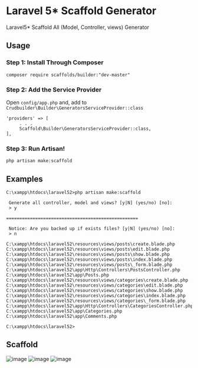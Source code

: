 # Laravel 5* Scaffold Generator

Laravel5* Scaffold All (Model, Controller, views) Generator


## Usage

### Step 1: Install Through Composer

```
composer require scaffolds/builder:"dev-master"
```

### Step 2: Add the Service Provider


Open `config/app.php` and, add to `Crudbuilder\Builder\GeneratorsServiceProvider::class`

```
'providers' => [
     . . .
     Scaffold\Builder\GeneratorsServiceProvider::class,
],
```


### Step 3: Run Artisan!

~~~
php artisan make:scaffold
~~~



## Examples


```
C:\xampp\htdocs\laravel52>php artisan make:scaffold

 Generate all controller, model and views? [y|N] (yes/no) [no]:
 > y

==================================================

 Notice: Are you backed up if exists files? [y|N] (yes/no) [no]:
 > n
```

```
C:\xampp\htdocs\laravel52\resources\views/posts\create.blade.php
C:\xampp\htdocs\laravel52\resources\views/posts\edit.blade.php
C:\xampp\htdocs\laravel52\resources\views/posts\show.blade.php
C:\xampp\htdocs\laravel52\resources\views/posts\index.blade.php
C:\xampp\htdocs\laravel52\resources\views/posts\_form.blade.php
C:\xampp\htdocs\laravel52\app\Http\Controllers\PostsController.php
C:\xampp\htdocs\laravel52\app\Posts.php
C:\xampp\htdocs\laravel52\resources\views/categories\create.blade.php
C:\xampp\htdocs\laravel52\resources\views/categories\edit.blade.php
C:\xampp\htdocs\laravel52\resources\views/categories\show.blade.php
C:\xampp\htdocs\laravel52\resources\views/categories\index.blade.php
C:\xampp\htdocs\laravel52\resources\views/categories\_form.blade.php
C:\xampp\htdocs\laravel52\app\Http\Controllers\CategoriesController.php
C:\xampp\htdocs\laravel52\app\Categories.php
C:\xampp\htdocs\laravel52\app\Comments.php

C:\xampp\htdocs\laravel52>
```



## Scaffold
![image](http://i67.tinypic.com/2ujpcsz.jpg)
![image](http://i66.tinypic.com/w9b7g9.png)
![image](http://i66.tinypic.com/1zozwb8.jpg)


